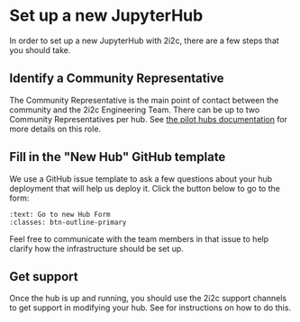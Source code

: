 # Set up a new JupyterHub

In order to set up a new JupyterHub with 2i2c, there are a few steps that you should take.

## Identify a Community Representative

The Community Representative is the main point of contact between the community and the 2i2c Engineering Team.
There can be up to two Community Representatives per hub.
See [the pilot hubs documentation](tc:roles:community-representative) for more details on this role.

## Fill in the "New Hub" GitHub template

We use a GitHub issue template to ask a few questions about your hub deployment that will help us deploy it.
Click the button below to go to the form:

```{link-button} https://github.com/2i2c-org/pilot-hubs/issues/new?assignees=&labels=type%3A+hub&template=new-hub.yml&title=New+Hub%3A+%3CHub+name%3E
:text: Go to new Hub Form
:classes: btn-outline-primary
```

Feel free to communicate with the team members in that issue to help clarify how the infrastructure should be set up.

## Get support

Once the hub is up and running, you should use the 2i2c support channels to get support in modifying your hub.
See [](support.md) for instructions on how to do this.
